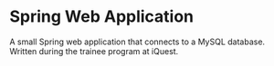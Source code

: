 # Spring Web Application

A small Spring web application that connects to a MySQL database.  
Written during the trainee program at iQuest.
